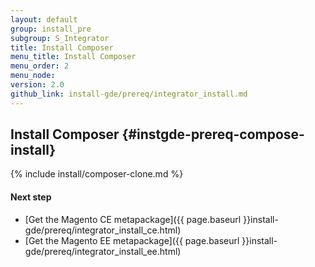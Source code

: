 ```yaml
---
layout: default
group: install_pre
subgroup: S_Integrator
title: Install Composer
menu_title: Install Composer
menu_order: 2
menu_node: 
version: 2.0
github_link: install-gde/prereq/integrator_install.md
---
```


## Install Composer {#instgde-prereq-compose-install}

{% include install/composer-clone.md %}

#### Next step
*	[Get the Magento CE metapackage]({{ page.baseurl }}install-gde/prereq/integrator_install_ce.html)
*	[Get the Magento EE metapackage]({{ page.baseurl }}install-gde/prereq/integrator_install_ee.html)